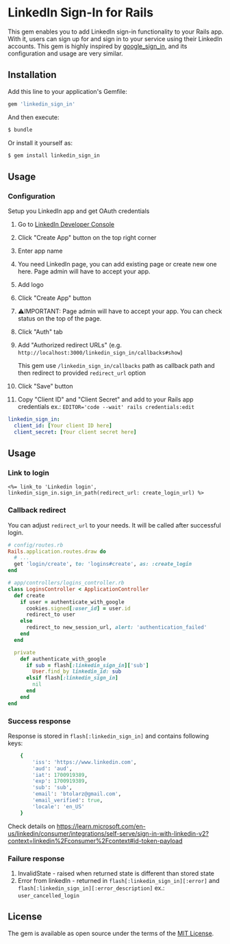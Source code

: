 # LinkedIn Sign-In for Rails
This gem enables you to add LinkedIn sign-in functionality to your Rails app. With it, users can sign up for and sign in to your service using their LinkedIn accounts. This gem is highly inspired by [google_sign_in](https://github.com/basecamp/google_sign_in), and its configuration and usage are very similar.

## Installation
Add this line to your application's Gemfile:

```ruby
gem 'linkedin_sign_in'
```

And then execute:
```bash
$ bundle
```

Or install it yourself as:
```bash
$ gem install linkedin_sign_in
```

## Usage

### Configuration

Setup you LinkedIn app and get OAuth credentials  
1. Go to [LinkedIn Developer Console](https://www.linkedin.com/developers/apps)
2. Click "Create App" button on the top right corner
3. Enter app name
4. You need LinkedIn page, you can add existing page or create new one here. Page admin will have to accept your app.
5. Add logo
6. Click "Create App" button
7. ⚠️IMPORTANT: Page admin will have to accept your app. You can check status on the top of the page.
8. Click "Auth" tab
9. Add "Authorized redirect URLs" (e.g. `http://localhost:3000/linkedin_sign_in/callbacks#show`)

   This gem use `/linkedin_sign_in/callbacks` path as callback path and then redirect to provided `redirect_url` option

10. Click "Save" button
11. Copy "Client ID" and "Client Secret" and add to your Rails app credentials
ex.: `EDITOR='code --wait' rails credentials:edit`

```yaml
linkedin_sign_in:
  client_id: [Your client ID here]
  client_secret: [Your client secret here]
```

## Usage

### Link to login

```
<%= link_to 'Linkedin login', linkedin_sign_in.sign_in_path(redirect_url: create_login_url) %>
```

### Callback redirect
You can adjust `redirect_url` to your needs. It will be called after successful login.

```ruby
# config/routes.rb
Rails.application.routes.draw do
  # ...
  get 'login/create', to: 'logins#create', as: :create_login
end
```

```ruby
# app/controllers/logins_controller.rb
class LoginsController < ApplicationController
  def create
    if user = authenticate_with_google
      cookies.signed[:user_id] = user.id
      redirect_to user
    else
      redirect_to new_session_url, alert: 'authentication_failed'
    end
  end

  private
    def authenticate_with_google
      if sub = flash[:linkedin_sign_in]['sub']
        User.find_by linkedin_id: sub
      elsif flash[:linkedin_sign_in]
        nil
      end
    end
end
```

### Success response
Response is stored in `flash[:linkedin_sign_in]` and contains following keys:
```ruby
    {
        'iss': 'https://www.linkedin.com',
        'aud': 'aud',
        'iat': 1700919389,
        'exp': 1700919389,
        'sub': 'sub',
        'email': 'btolarz@gmail.com',
        'email_verified': true,
        'locale': 'en_US'
    }
```

Check details on https://learn.microsoft.com/en-us/linkedin/consumer/integrations/self-serve/sign-in-with-linkedin-v2?context=linkedin%2Fconsumer%2Fcontext#id-token-payload

### Failure response

1. InvalidState - raised when returned state is different than stored state
2. Error from linkedIn - returned in `flash[:linkedin_sign_in][:error]` and `flash[:linkedin_sign_in][:error_description]` ex.: `user_cancelled_login`

## License
The gem is available as open source under the terms of the [MIT License](https://opensource.org/licenses/MIT).
